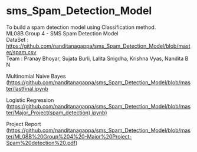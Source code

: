 # sms_Spam_Detection_Model
To build a spam detection model using Classification method.<br />
ML08B Group 4 - SMS Spam Detection Model<br />
DataSet : https://github.com/nanditanagappa/sms_Spam_Detection_Model/blob/master/spam.csv <br />
Team : Pranay Bhoyar, Sujata Burli, Lalita Snigdha, Krishna Vyas, Nandita B N


Multinomial Naive Bayes
(https://github.com/nanditanagappa/sms_Spam_Detection_Model/blob/master/lastfinal.ipynb


Logistic Regression
(https://github.com/nanditanagappa/sms_Spam_Detection_Model/blob/master/Major_Project(spam_detection).ipynb)

Project Report
(https://github.com/nanditanagappa/sms_Spam_Detection_Model/blob/master/ML08B%20Group%204%20-Major%20Project-Spam%20detection%20.pdf)
